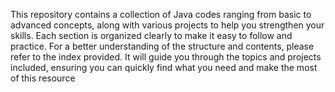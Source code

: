 This repository contains a collection of Java codes ranging from basic to advanced concepts, along with various projects to help you strengthen your skills. Each section is organized clearly to make it easy to follow and practice. For a better understanding of the structure and contents, please refer to the index provided. It will guide you through the topics and projects included, ensuring you can quickly find what you need and make the most of this resource
